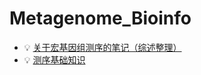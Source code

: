 # Metagenome_Bioinfo
- :bulb: [关于宏基因组测序的笔记（综述整理）](https://github.com/Zhang-EK/Metagenome-markdown/blob/main/Metagenome%20.md)
- :bulb: [测序基础知识](https://github.com/Zhang-EK/Metagenome-markdown/blob/main/宏基因组基础知识.md)

